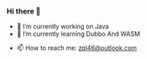 ### Hi there 👋

- 🔭 I’m currently working on Java
- 🌱 I’m currently learning Dubbo And WASM

<!-- - 🤔 I’m looking for help with ... -->
<!-- - 💬 Ask me about ... -->
- 📫 How to reach me: zql46@outlook.com
<!-- - 😄 Pronouns: ... -->
<!-- - ⚡ Fun fact: ... -->

